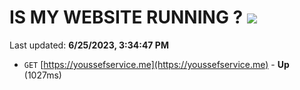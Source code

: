 # IS MY WEBSITE RUNNING ? [![](https://img.shields.io/static/v1?label=Sponsor&message=%E2%9D%A4&logo=GitHub&color=%23fe8e86)](https://github.com/sponsors/<username>)

Last updated: **6/25/2023, 3:34:47 PM**

- `GET` [https://youssefservice.me](https://youssefservice.me) - **Up** (1027ms)
